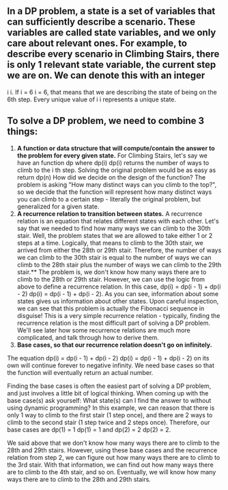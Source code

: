 ## In a DP problem, a state is a set of variables that can sufficiently describe a scenario. These variables are called state variables, and we only care about relevant ones. For example, to describe every scenario in Climbing Stairs, there is only 1 relevant state variable, the current step we are on. We can denote this with an integer
i
i. If
i = 6
i = 6, that means that we are describing the state of being on the 6th step. Every unique value of
i
i represents a unique state.
## To solve a DP problem, we need to combine 3 things:

1. **A function or data structure that will compute/contain the answer to the problem for every given state.** For Climbing Stairs, let's say we have an function dp where dp(i) dp(i) returns the number of ways to climb to the i th step. Solving the original problem would be as easy as return dp(n) How did we decide on the design of the function? The problem is asking "How many distinct ways can you climb to the top?", so we decide that the function will represent how many distinct ways you can climb to a certain step - literally the original problem, but generalized for a given state.
2. **A recurrence relation to transition between states.** A recurrence relation is an equation that relates different states with each other. Let's say that we needed to find how many ways we can climb to the 30th stair. Well, the problem states that we are allowed to take either 1 or 2 steps at a time. Logically, that means to climb to the 30th stair, we arrived from either the 28th or 29th stair. Therefore, the number of ways we can climb to the 30th stair is equal to the number of ways we can climb to the 28th stair plus the number of ways we can climb to the 29th stair.** The problem is, we don't know how many ways there are to climb to the 28th or 29th stair. However, we can use the logic from above to define a recurrence relation. In this case,
dp(i) = dp(i - 1) + dp(i - 2)
dp(i) = dp(i - 1) + dp(i - 2). As you can see, information about some states gives us information about other states.
Upon careful inspection, we can see that this problem is actually the Fibonacci sequence in disguise! This is a very simple recurrence relation - typically, finding the recurrence relation is the most difficult part of solving a DP problem. We'll see later how some recurrence relations are much more complicated, and talk through how to derive them.
3. **Base cases, so that our recurrence relation doesn't go on infinitely.**

The equation
dp(i) = dp(i - 1) + dp(i - 2)
dp(i) = dp(i - 1) + dp(i - 2) on its own will continue forever to negative infinity. We need base cases so that the function will eventually return an actual number.

Finding the base cases is often the easiest part of solving a DP problem, and just involves a little bit of logical thinking. When coming up with the base case(s) ask yourself: What state(s) can I find the answer to without using dynamic programming? In this example, we can reason that there is only 1 way to climb to the first stair (1 step once), and there are 2 ways to climb to the second stair (1 step twice and 2 steps once). Therefore, our base cases are
dp(1) = 1
dp(1) = 1 and
dp(2) = 2
dp(2) = 2.

We said above that we don't know how many ways there are to climb to the 28th and 29th stairs. However, using these base cases and the recurrence relation from step 2, we can figure out how many ways there are to climb to the 3rd stair. With that information, we can find out how many ways there are to climb to the 4th stair, and so on. Eventually, we will know how many ways there are to climb to the 28th and 29th stairs.
